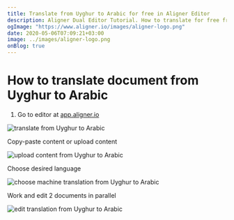 ```yaml
---
title: Translate from Uyghur to Arabic for free in Aligner Editor
description: Aligner Dual Editor Tutorial. How to translate for free from Uyghur to Arabic. Aligner is multilingual document management platform. 
ogImage: "https://www.aligner.io/images/aligner-logo.png"
date: 2020-05-06T07:09:21+03:00
image: ../images/aligner-logo.png
onBlog: true
---
```


# How to translate document from Uyghur to Arabic

1. Go to editor at [app.aligner.io](https://app.aligner.io "Aligner App web page")

![translate from Uyghur to Arabic](../aligner-blank-editor.png "translate from Uyghur to Arabic")

Copy-paste content or upload content

![upload content from Uyghur to Arabic](../aligner-uploaded-document.png "upload content from Uyghur to Arabic")

Choose desired language

![choose machine translation from Uyghur to Arabic](../aligner-language-dropdown.png "choose machine translation from Uyghur to Arabic")

Work and edit 2 documents in parallel

![edit translation from Uyghur to Arabic](../aligner-double-sitded-editor.png "edit translation from Uyghur to Arabic")

